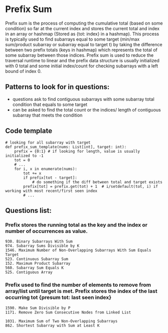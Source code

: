 # Prefix Sum
Prefix sum is the process of computing the cumulative total (based on some condition) so far at the current index and stores the current total and index in an array or hashmap (Stored as {tot: index} in a hashmap).
This process is typically used to find subarrays equal to some target (min/max sum/product subarray or subarray equal to target t) by taking the difference between 
two prefix totals (keys in hashmap) which represents the total of some subarray between those indices. Prefix sum is used to reduce the traversal runtime to linear and the prefix data structure is 
usually initialized with 0 total and some initial index/count for checking subarrays with a left bound of index 0.

## Patterns to look for in questions:
- questions ask to find contiguous subarrays with some subarray total condition that equals to some target
- can be asked to find the total count or the indices/ length of contiguous subarray that meets the condition 
## Code template
```pydocstring
# looking for all subarray with target 
def prefix_sum_template(nums: List[int], target: int):
    prefix = {0:1} # if looking for length, value is usually initialized to -1
    tot = 0
    # ...
    for i, x in enumerate(nums):
        tot += x 
        if prefix[tot - target]: 
            # do something if the diff between total and target exists
        prefix[tot] = prefix.get(tot) + 1  # i/setdefault(tot, i) if working with most recent/first seen index
        # ... 
```
## Questions list:

### Prefix stores the running total as the key and the index or number of occurrences as value.
```
930. Binary Subarrays With Sum
974. Subarray Sums Divisible by K
1546. Maximum Number of Non-Overlapping Subarrays With Sum Equals Target
523. Continuous Subarray Sum
152. Maximum Product Subarray
560. Subarray Sum Equals K
525. Contiguous Array
```
### Prefix used to find the number of elements to remove from array/list until target is met. Prefix stores the index of the last occurring tot {presum tot: last seen index}
```
1590. Make Sum Divisible by P
1171. Remove Zero Sum Consecutive Nodes from Linked List
```

```
1031. Maximum Sum of Two Non-Overlapping Subarrays
862. Shortest Subarray with Sum at Least K
```